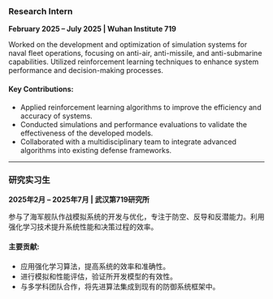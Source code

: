 ### **Research Intern**

**February 2025 – July 2025 | Wuhan Institute 719**

Worked on the development and optimization of simulation systems for naval fleet operations, focusing on anti-air, anti-missile, and anti-submarine capabilities. Utilized reinforcement learning techniques to enhance system performance and decision-making processes.

#### Key Contributions:

- Applied reinforcement learning algorithms to improve the efficiency and accuracy of systems.
- Conducted simulations and performance evaluations to validate the effectiveness of the developed models.
- Collaborated with a multidisciplinary team to integrate advanced algorithms into existing defense frameworks.


---


### **研究实习生**

**2025年2月 – 2025年7月 | 武汉第719研究所**

参与了海军舰队作战模拟系统的开发与优化，专注于防空、反导和反潜能力。利用强化学习技术提升系统性能和决策过程的效率。

#### 主要贡献:

- 应用强化学习算法，提高系统的效率和准确性。
- 进行模拟和性能评估，验证所开发模型的有效性。
- 与多学科团队合作，将先进算法集成到现有的防御系统框架中。
